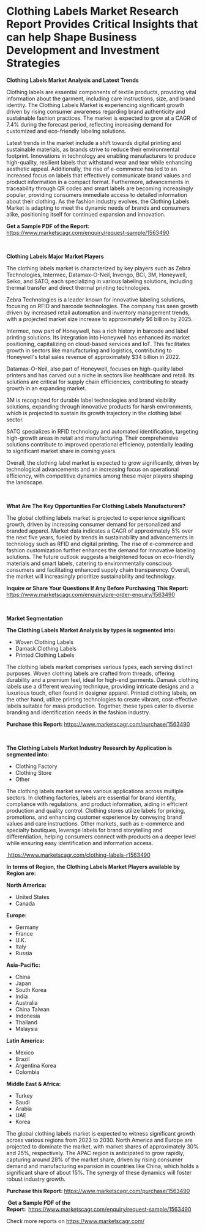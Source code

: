 <p><h1>Clothing Labels Market Research Report Provides Critical Insights that can help Shape Business Development and Investment Strategies</h1></p><p><strong>Clothing Labels Market Analysis and Latest Trends</strong></p>
<p><p>Clothing labels are essential components of textile products, providing vital information about the garment, including care instructions, size, and brand identity. The Clothing Labels Market is experiencing significant growth driven by rising consumer awareness regarding brand authenticity and sustainable fashion practices. The market is expected to grow at a CAGR of 7.4% during the forecast period, reflecting increasing demand for customized and eco-friendly labeling solutions. </p><p>Latest trends in the market include a shift towards digital printing and sustainable materials, as brands strive to reduce their environmental footprint. Innovations in technology are enabling manufacturers to produce high-quality, resilient labels that withstand wear and tear while enhancing aesthetic appeal. Additionally, the rise of e-commerce has led to an increased focus on labels that effectively communicate brand values and product information in a compact format. Furthermore, advancements in traceability through QR codes and smart labels are becoming increasingly popular, providing consumers immediate access to detailed information about their clothing. As the fashion industry evolves, the Clothing Labels Market is adapting to meet the dynamic needs of brands and consumers alike, positioning itself for continued expansion and innovation.</p></p>
<p><strong>Get a Sample PDF of the Report:&nbsp;</strong> <a href="https://www.marketscagr.com/enquiry/request-sample/1563490?utm_campaign=2342&utm_medium=2&utm_source=Github&utm_content=ia&utm_term=08022025&utm_id=clothing-labels">https://www.marketscagr.com/enquiry/request-sample/1563490</a></p>
<p>&nbsp;</p>
<p><strong>Clothing Labels Major Market Players</strong></p>
<p><p>The clothing labels market is characterized by key players such as Zebra Technologies, Intermec, Datamax-O-Neil, Invengo, BCI, 3M, Honeywell, Seiko, and SATO, each specializing in various labeling solutions, including thermal transfer and direct thermal printing technologies.</p><p>Zebra Technologies is a leader known for innovative labeling solutions, focusing on RFID and barcode technologies. The company has seen growth driven by increased retail automation and inventory management trends, with a projected market size increase to approximately $6 billion by 2025.</p><p>Intermec, now part of Honeywell, has a rich history in barcode and label printing solutions. Its integration into Honeywell has enhanced its market positioning, capitalizing on cloud-based services and IoT. This facilitates growth in sectors like manufacturing and logistics, contributing to Honeywell's total sales revenue of approximately $34 billion in 2022.</p><p>Datamax-O-Neil, also part of Honeywell, focuses on high-quality label printers and has carved out a niche in sectors like healthcare and retail. Its solutions are critical for supply chain efficiencies, contributing to steady growth in an expanding market.</p><p>3M is recognized for durable label technologies and brand visibility solutions, expanding through innovative products for harsh environments, which is projected to sustain its growth trajectory in the clothing label sector.</p><p>SATO specializes in RFID technology and automated identification, targeting high-growth areas in retail and manufacturing. Their comprehensive solutions contribute to improved operational efficiency, potentially leading to significant market share in coming years.</p><p>Overall, the clothing label market is expected to grow significantly, driven by technological advancements and an increasing focus on operational efficiency, with competitive dynamics among these major players shaping the landscape.</p></p>
<p>&nbsp;</p>
<p><strong>What Are The Key Opportunities For Clothing Labels Manufacturers?</strong></p>
<p><p>The global clothing labels market is projected to experience significant growth, driven by increasing consumer demand for personalized and branded apparel. Market data indicates a CAGR of approximately 5% over the next five years, fueled by trends in sustainability and advancements in technology such as RFID and digital printing. The rise of e-commerce and fashion customization further enhances the demand for innovative labeling solutions. The future outlook suggests a heightened focus on eco-friendly materials and smart labels, catering to environmentally conscious consumers and facilitating enhanced supply chain transparency. Overall, the market will increasingly prioritize sustainability and technology.</p></p>
<p><strong>Inquire or Share Your Questions If Any Before Purchasing This Report:</strong> <a href="https://www.marketscagr.com/enquiry/pre-order-enquiry/1563490?utm_campaign=2342&utm_medium=2&utm_source=Github&utm_content=ia&utm_term=08022025&utm_id=clothing-labels">https://www.marketscagr.com/enquiry/pre-order-enquiry/1563490</a></p>
<p>&nbsp;</p>
<p><strong>Market Segmentation</strong></p>
<p><strong>The Clothing Labels Market Analysis by types is segmented into:</strong></p>
<p><ul><li>Woven Clothing Labels</li><li>Damask Clothing Labels</li><li>Printed Clothing Labels</li></ul></p>
<p><p>The clothing labels market comprises various types, each serving distinct purposes. Woven clothing labels are crafted from threads, offering durability and a premium feel, ideal for high-end garments. Damask clothing labels use a different weaving technique, providing intricate designs and a luxurious touch, often found in designer apparel. Printed clothing labels, on the other hand, utilize printing technologies to create vibrant, cost-effective labels suitable for mass production. Together, these types cater to diverse branding and identification needs in the fashion industry.</p></p>
<p><strong>Purchase this Report:&nbsp;</strong><a href="https://www.marketscagr.com/purchase/1563490?utm_campaign=2342&utm_medium=2&utm_source=Github&utm_content=ia&utm_term=08022025&utm_id=clothing-labels">https://www.marketscagr.com/purchase/1563490</a></p>
<p>&nbsp;</p>
<p><strong>The Clothing Labels Market Industry Research by Application is segmented into:</strong></p>
<p><ul><li>Clothing Factory</li><li>Clothing Store</li><li>Other</li></ul></p>
<p><p>The clothing labels market serves various applications across multiple sectors. In clothing factories, labels are essential for brand identity, compliance with regulations, and product information, aiding in efficient production and quality control. Clothing stores utilize labels for pricing, promotions, and enhancing customer experience by conveying brand values and care instructions. Other markets, such as e-commerce and specialty boutiques, leverage labels for brand storytelling and differentiation, helping consumers connect with products on a deeper level while ensuring easy identification and information access.</p></p>
<p><a href="https://www.marketscagr.com/clothing-labels-r1563490?utm_campaign=2342&utm_medium=2&utm_source=Github&utm_content=ia&utm_term=08022025&utm_id=clothing-labels">&nbsp;https://www.marketscagr.com/clothing-labels-r1563490</a></p>
<p><strong>In terms of Region, the Clothing Labels Market Players available by Region are:</strong></p>
<p>
    <p> <strong> North America: </strong>
        <ul>
            <li>United States</li>
            <li>Canada</li>
        </ul>
        </p> 
    <p> <strong> Europe: </strong>
        <ul>
            <li>Germany</li>
            <li>France</li>
            <li>U.K.</li>
            <li>Italy</li>
            <li>Russia</li>
        </ul>
        </p> 
    <p> <strong> Asia-Pacific: </strong>
        <ul>
            <li>China</li>
            <li>Japan</li>
            <li>South Korea</li>
            <li>India</li>
            <li>Australia</li>
            <li>China Taiwan</li>
            <li>Indonesia</li>
            <li>Thailand</li>
            <li>Malaysia</li>
        </ul>
        </p> 
    <p> <strong> Latin America: </strong>
        <ul>
            <li>Mexico</li>
            <li>Brazil</li>
            <li>Argentina Korea</li>
            <li>Colombia</li>
        </ul>
        </p> 
    <p> <strong> Middle East & Africa: </strong>
        <ul>
            <li>Turkey</li>
            <li>Saudi</li>
            <li>Arabia</li>
            <li>UAE</li>
            <li>Korea</li>
        </ul>
    </p>
    </p>
<p><p>The global clothing labels market is expected to witness significant growth across various regions from 2023 to 2030. North America and Europe are projected to dominate the market, with market shares of approximately 30% and 25%, respectively. The APAC region is anticipated to grow rapidly, capturing around 28% of the market share, driven by rising consumer demand and manufacturing expansion in countries like China, which holds a significant share of about 15%. The synergy of these dynamics will foster robust industry growth.</p></p>
<p><strong>Purchase this Report: </strong><a href="https://www.marketscagr.com/purchase/1563490?utm_campaign=2342&utm_medium=2&utm_source=Github&utm_content=ia&utm_term=08022025&utm_id=clothing-labels">https://www.marketscagr.com/purchase/1563490</a></p>
<p>&nbsp;<strong>Get a Sample PDF of the Report:&nbsp;&nbsp;</strong><a href="https://www.marketscagr.com/enquiry/request-sample/1563490?utm_campaign=2342&utm_medium=2&utm_source=Github&utm_content=ia&utm_term=08022025&utm_id=clothing-labels">https://www.marketscagr.com/enquiry/request-sample/1563490</a></p>
<p><strong></strong></p>
<p>Check more reports on <a href="https://www.marketscagr.com/?utm_campaign=2342&utm_medium=2&utm_source=Github&utm_content=ia&utm_term=08022025&utm_id=clothing-labels">https://www.marketscagr.com/</a></p>